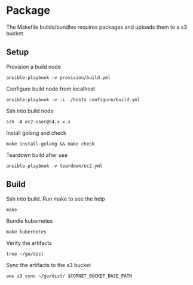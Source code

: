 # Package
The Makefile builds/bundles requires packages and uploads them to a s3 bucket.

## Setup

Provision a build node

    ansible-playbook -v provision/build.yml

Configure build node from localhost

    ansible-playbook -v -i ./hosts configure/build.yml

Ssh into build node

    ssh -A ec2-user@54.x.x.x

Install golang and check

    make install-golang && make check

Teardown build after use

    ansible-playbook -v teardown/ec2.yml

## Build

Ssh into build. Run make to see the help

    make

Bundle kubernetes

    make kubernetes

Verify the artifacts

    tree ~/go/dist

Sync the artifacts to the s3 bucket

    aws s3 sync ~/go/dist/ $CORNET_BUCKET_BASE_PATH

